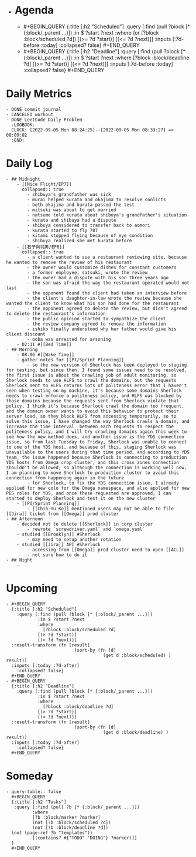 - # Agenda
	- #+BEGIN_QUERY
	  {:title [:h2 "Scheduled"]
	    :query [:find (pull ?block [* {:block/_parent ...}])
	            :in $ ?start ?next
	            :where
	            (or
	              [?block :block/scheduled ?d])
	            [(>= ?d ?start)]
	            [(<= ?d ?next)]]
	  :inputs [:7d-before :today]
	    :collapsed? false}
	  #+END_QUERY
	- #+BEGIN_QUERY
	  {:title [:h2 "Deadline"]
	    :query [:find (pull ?block [* {:block/_parent ...}])
	            :in $ ?start ?next
	            :where
	              [?block :block/deadline ?d]
	            [(>= ?d ?start)]
	            [(<= ?d ?next)]]
	    :inputs [:7d-before :today]
	    :collapsed? false}
	  #+END_QUERY
# Daily Metrics
	- DONE commit journal
	- CANCELED workout
	- DONE LeetCode Daily Problem
	  :LOGBOOK:
	  CLOCK: [2022-09-05 Mon 08:24:25]--[2022-09-05 Mon 08:33:27] =>  00:09:02
	  :END:
# Daily Log
	- ## Midnight
		- [[Nice Flight/EP7]]
		  collapsed:: true
			- shibuya's grandfather was sick
			- murai helped kurata and okajima to resolve conlicts
			- both okajima and kurata passed the test
			- mitsuki was about to get married
			- natsume told kurata about shibuya's grandfather's situation
			- kurata and shibuya had a dispute
			- shibuya considered to transfer back to aomori
			- kurata started to fly 787
			- kitami stopped flying because of eye condition
			- shibuya realized she met kurata before
		- [[石子與羽男/EP8]]
		  collapsed:: true
			- a client wanted to sue a restaurant reviewing site, because he wanted to remove the review of his restaurant
			- the owner would customize dishes for constant customers
			- a former employee, satsuki, wrote the review
			- the owner had a dispute with his son three years ago
			- the son was afraid the way the restaurant operated would not last
			- the opponent found the client had taken an interview before
			- the client's daughter-in-law wrote the review because she wanted the client to know what his son had done for the restaurant
			- the opponent agreed to delete the review, but didn't agreed to delete the restaurant's information
			- the public opinion started to sympathize the client
			- the review company agreed to remove the information
			- ishiko finally understood why her father would give his client discount
			- ooba was arrested for arsoning
		- 02:11 #[[Bed Time]]
	- ## Morning
		- 08:06 #[[Wake Time]]
		- gather notes for [[PI/Sprint Planning]]
			- so the new version of Sherlock has been deployed to staging for testing, but since then, I found some issues need to be resolved, the first issue is about the crawling job of adult monitoring, so Sherlock needs to use HLFS to crawl the domains, but the requests Sherlock sent to HLFS returns lots of politeness error that I haven't seen when testing on my machine, it's because some domains Sherlock needs to crawl enforce a politeness policy, and HLFS was blocked by those domains because the requests sent from Sherlock violate that policy, I think it's because Sherlock crawl the domain too frequent, and the domain owner wants to avoid this behavior to protect their server load, so they block HLFS from accessing temporarily, so to solve this issue, I have changed the way Sherlock crawls a domain, and increase the time interval  between each requests to respect the politeness policy, and I will try crawling domains again this week to see how the new method does, and another issue is the YDS connection issue, so from last Tuesday to Friday, Sherlock was unable to connect to one of the YDS host, and because of this, staging Sherlock was unavailable to the users during that time period, and according to YDS team, the issue happened because Sherlock is connecting to production YDS hosts from Omega crop cluster, and this cross zones connection shouldn't be allowed, so although the connection is working well now, I am planning to move Sherlock to production cluster to avoid this connection from happening again in the future
			- for Sherlock, to fix the YDS connection issue, I already applied for new colo for the Omega namespace, and also applied for new PES roles for YDS, and once these requested are approved, I can started to deploy Sherlock and test it on the new cluster
		- [[PI/Sprint Planning]]
			- [[Chih-Yu Ko]] mentioned users may not be able to file [[Jira]] ticket from [[Omega]] prod cluster
	- ## Afternoon
		- decided not to delete [[Sherlock]] in corp cluster
			- rewrote `screwdriver.yaml` and `omega.yaml`
		- studied [[Brooklyn]] #Sherlock
			- may need to setup another rotation
		- studied [[Jira]] API #Sherlock
			- accessing from [[Omega]] prod cluster need to open [[ACL]]
			- not sure how to do it
	- ## Night
		-
# Upcoming
	- #+BEGIN_QUERY
	  {:title [:h2 "Scheduled"]
	    :query [:find (pull ?block [* {:block/_parent ...}])
	            :in $ ?start ?next
	            :where
	              [?block :block/scheduled ?d]
	            [(> ?d ?start)]
	            [(< ?d ?next)]]
	  :result-transform (fn [result]
	                          (sort-by (fn [d]
	                                     (get d :block/scheduled) ) result))    
	  :inputs [:today :7d-after]
	    :collapsed? false}
	  #+END_QUERY
	- #+BEGIN_QUERY
	  {:title [:h2 "Deadline"]
	    :query [:find (pull ?block [* {:block/_parent ...}])
	            :in $ ?start ?next
	            :where
	              [?block :block/deadline ?d]
	            [(> ?d ?start)]
	            [(< ?d ?next)]]
	  :result-transform (fn [result]
	                          (sort-by (fn [d]
	                                     (get d :block/deadline) ) result))    
	  :inputs [:today :7d-after]
	    :collapsed? false}
	  #+END_QUERY
# Someday
	- query-table:: false
	  #+BEGIN_QUERY
	  {:title [:h2 "Tasks"]
	   :query [:find (pull ?b [* {:block/_parent ...}])
	          :where
	          [?b :block/marker ?marker]
	          (not [?b :block/scheduled ?d])
	          (not [?b :block/deadline ?d])
	  (not (page-ref ?b "templates"))
	          [(contains? #{"TODO" "DOING"} ?marker)]]
	  }
	  #+END_QUERY